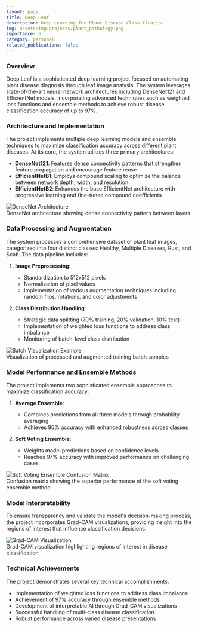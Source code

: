 ```yaml
---
layout: page
title: Deep Leaf
description: Deep Learning for Plant Disease Classification
img: assets/img/projects/plant_pathology.png
importance: 6
category: personal
related_publications: false
---
```


### Overview

Deep Leaf is a sophisticated deep learning project focused on automating plant disease diagnosis through leaf image analysis. The system leverages state-of-the-art neural network architectures including DenseNet121 and EfficientNet models, incorporating advanced techniques such as weighted loss functions and ensemble methods to achieve robust disease classification accuracy of up to 97%.

### Architecture and Implementation

The project implements multiple deep learning models and ensemble techniques to maximize classification accuracy across different plant diseases. At its core, the system utilizes three primary architectures:

- **DenseNet121**: Features dense connectivity patterns that strengthen feature propagation and encourage feature reuse
- **EfficientNetB1**: Employs compound scaling to optimize the balance between network depth, width, and resolution
- **EfficientNetB2**: Enhances the base EfficientNet architecture with progressive learning and fine-tuned compound coefficients

<div class="row">
    <div class="col-sm mt-3 mt-md-0">
        <img class="img-fluid rounded z-depth-1" src="{{ '/assets/img/projects/DenseNet-architecture.png' | relative_url }}" alt="DenseNet Architecture" title="DenseNet Architecture"/>
    </div>
</div>
<div class="caption">
    DenseNet architecture showing dense connectivity pattern between layers
</div>

### Data Processing and Augmentation

The system processes a comprehensive dataset of plant leaf images, categorized into four distinct classes: Healthy, Multiple Diseases, Rust, and Scab. The data pipeline includes:

1. **Image Preprocessing**: 
   - Standardization to 512x512 pixels
   - Normalization of pixel values
   - Implementation of various augmentation techniques including random flips, rotations, and color adjustments

2. **Class Distribution Handling**:
   - Strategic data splitting (70% training, 20% validation, 10% test)
   - Implementation of weighted loss functions to address class imbalance
   - Monitoring of batch-level class distribution

<div class="row">
    <div class="col-sm mt-3 mt-md-0">
        <img class="img-fluid rounded z-depth-1" src="{{ '/assets/img/projects/batch_visualization.png' | relative_url }}" alt="Batch Visualization Example" title="Batch Visualization Example"/>
    </div>
</div>
<div class="caption">
    Visualization of processed and augmented training batch samples
</div>

### Model Performance and Ensemble Methods

The project implements two sophisticated ensemble approaches to maximize classification accuracy:

1. **Average Ensemble**:
   - Combines predictions from all three models through probability averaging
   - Achieves 96% accuracy with enhanced robustness across classes

2. **Soft Voting Ensemble**:
   - Weights model predictions based on confidence levels
   - Reaches 97% accuracy with improved performance on challenging cases

<div class="row">
    <div class="col-sm mt-3 mt-md-0">
        <img class="img-fluid rounded z-depth-1" src="{{ '/assets/img/projects/softvoting_ensambling_confusion_matrix.png' | relative_url }}" alt="Soft Voting Ensemble Confusion Matrix" title="Soft Voting Ensemble Performance"/>
    </div>
</div>
<div class="caption">
    Confusion matrix showing the superior performance of the soft voting ensemble method
</div>

### Model Interpretability

To ensure transparency and validate the model's decision-making process, the project incorporates Grad-CAM visualizations, providing insight into the regions of interest that influence classification decisions.

<div class="row">
    <div class="col-sm mt-3 mt-md-0">
        <img class="img-fluid rounded z-depth-1" src="{{ '/assets/img/projects/grad-cam-viz_1.png' | relative_url }}" alt="Grad-CAM Visualization" title="Grad-CAM Analysis"/>
    </div>
</div>
<div class="caption">
    Grad-CAM visualization highlighting regions of interest in disease classification
</div>

### Technical Achievements

The project demonstrates several key technical accomplishments:

- Implementation of weighted loss functions to address class imbalance
- Achievement of 97% accuracy through ensemble methods
- Development of interpretable AI through Grad-CAM visualizations
- Successful handling of multi-class disease classification
- Robust performance across varied disease presentations